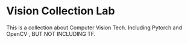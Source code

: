 # Vision Collection Lab
This is a collection about Computer Vision Tech.
    Including Pytorch and OpenCV , BUT NOT INCLUDING TF.
